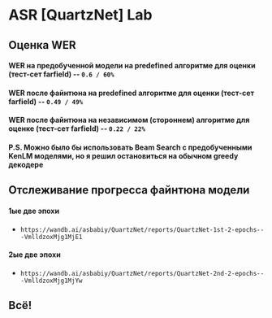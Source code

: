 # ASR [QuartzNet] Lab

## Оценка WER
#### WER на предобученной модели на predefined алгоритме для оценки (тест-сет farfield) -- `0.6 / 60%`
#### WER после файнтюна на predefined алгоритме для оценки (тест-сет farfield) -- `0.49 / 49%`
#### WER после файнтюна на независимом (стороннем) алгоритме для оценке (тест-сет farfield) -- `0.22 / 22%`
#### P.S. Можно было бы использовать Beam Search с предобученными KenLM моделями, но я решил остановиться на обычном greedy декодере

## Отслеживание прогресса файнтюна модели
#### 1ые две эпохи
- `https://wandb.ai/asbabiy/QuartzNet/reports/QuartzNet-1st-2-epochs---VmlldzoxMjg1MjE1`
#### 2ые две эпохи
- `https://wandb.ai/asbabiy/QuartzNet/reports/QuartzNet-2nd-2-epochs---VmlldzoxMjg1MjYw`

## Всё!
